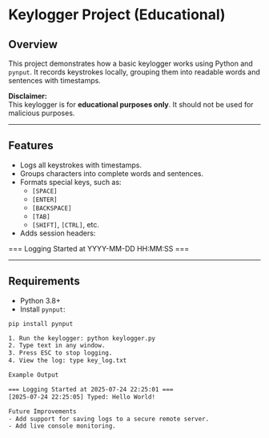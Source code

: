 # Keylogger Project (Educational)

## Overview
This project demonstrates how a basic keylogger works using Python and `pynput`.
It records keystrokes locally, grouping them into readable words and sentences with timestamps.

**Disclaimer:**  
This keylogger is for **educational purposes only**. It should not be used for malicious purposes.

---

## Features
- Logs all keystrokes with timestamps.
- Groups characters into complete words and sentences.
- Formats special keys, such as:
  - `[SPACE]`
  - `[ENTER]`
  - `[BACKSPACE]`
  - `[TAB]`
  - `[SHIFT]`, `[CTRL]`, etc.
- Adds session headers:


=== Logging Started at YYYY-MM-DD HH:MM:SS ===


---

## Requirements
- Python 3.8+
- Install `pynput`:
```bash
pip install pynput

1. Run the keylogger: python keylogger.py
2. Type text in any window.
3. Press ESC to stop logging.
4. View the log: type key_log.txt

Example Output

=== Logging Started at 2025-07-24 22:25:01 ===
[2025-07-24 22:25:05] Typed: Hello World!

Future Improvements
- Add support for saving logs to a secure remote server.
- Add live console monitoring.
